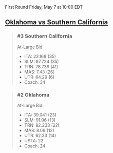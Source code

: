 First Round
Friday, May 7 at 10:00 EDT
## [Oklahoma vs Southern California](https://www.ncaa.com/game/5833668) 

> ### #3 Southern California  
> At-Large Bid  
> - ITA: 23.168 (35)  
> - SLM: 87.724 (35)  
> - TRN: 78.739 (41)  
> - MAS: 7.43 (26)  
> - UTR: 64.29 (6)  
> - Coach: 34  

> ### #2 Oklahoma  
> At-Large Bid  
> - ITA: 39.041 (23)  
> - SLM: 91.06 (13)  
> - TRN: 82.233 (22)  
> - MAS: 8.06 (12)  
> - UTR: 62.33 (14)  
> - USTA: 22  
> - Coach: 24  